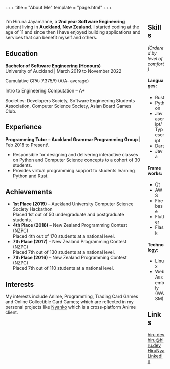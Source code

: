 +++
title = "About Me"
template = "page.html"
+++

<div class="columns">

<div class="column">

I'm Hiruna Jayamanne, a **2nd year Software Engineering** student living in **Auckland, New Zealand**.
I started coding at the age of 11 and since then I have enjoyed building applications and services
that can benefit myself and others.

## Education
**Bachelor of Software Engineering (Honours)**\
University of Auckland | March 2019 to November 2022

Cumulative GPA: 7.375/9 (A/A- average)

Intro to Engineering Computation – A+

Societies: Developers Society, Software Engineering Students Association, Computer Science Society, Asian Board Games Club.

## Experience

**Programming Tutor – Auckland Grammar Programming Group** |
Feb 2018 to Present\
- Responsible for designing and delivering interactive classes on Python
and Computer Science concepts to a cohort of 30 students.
- Provides virtual programming support to students learning Python and Rust.

## Achievements

- **1st Place (2019)** – Auckland University Computer Science Society Hackathon\
	Placed 1st out of 50 undergraduate and postgraduate students.
- **4th Place (2018)** – New Zealand Programming Contest (NZPC)\
	Placed 4th out of 170 students at a national level.
- **7th Place (2017)** – New Zealand Programming Contest (NZPC)\
	Placed 7th out of 130 students at a national level.
- **7th Place (2016)** – New Zealand Programming Contest (NZPC)\
	Placed 7th out of 110 students at a national level.

## Interests

My interests include Anime, Programming, Trading Card Games and Online Collectible Card Games;
which are reflected in my personal projects like [Nyanko] which is a cross-platform Anime client.

</div>
<div class="column is-one-quarter">

## Skills
*(Ordered by level of comfort)*

#### Languages:
- Rust
- Python
- Javascript/Typescript
- Dart
- Java

#### Frameworks:
- Qt
- AWS
- Firebase
- Flutter
- Flask

#### Technology:
- Linux
- WebAssembly (WASM)

## Links

<span class="icon is-medium"><i class="fas fa-globe"></i></span> [hiru.dev](https://hiru.dev)\
<span class="icon is-medium"><i class="fas fa-envelope"></i></span> [hiru@hiru.dev](mailto:hiru@hiru.dev)\
<span class="icon is-medium"><i class="fab fa-github"></i></span> [HiruNya](https://github.com/HiruNya)\
<span class="icon is-medium"><i class="fab fa-linkedin-in"></i></span> [LinkedIn](https://www.linkedin.com/in/hiruna-jayamanne)

</div>
</div>

[nyanko]: /projects/nyanko/
